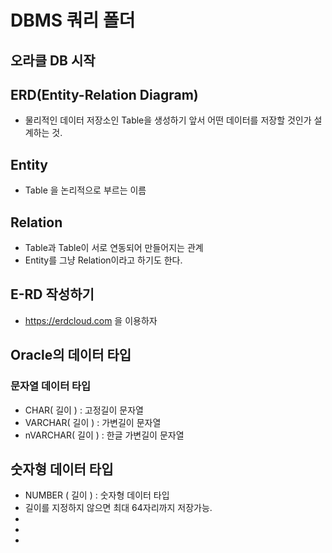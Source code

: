 # DBMS 쿼리 폴더

## 오라클 DB 시작

## ERD(Entity-Relation Diagram)
* 물리적인 데이터 저장소인 Table을 생성하기 앞서 어떤 데이터를 저장할 것인가 설계하는 것.
## Entity
* Table 을 논리적으로 부르는 이름
## Relation
* Table과 Table이 서로 연동되어 만들어지는 관계
* Entity를 그냥 Relation이라고 하기도 한다.
## E-RD 작성하기
* https://erdcloud.com 을 이용하자

## Oracle의 데이터 타입
### 문자열 데이터 타입
* CHAR( 길이 ) : 고정길이 문자열
* VARCHAR( 길이 ) : 가변길이 문자열
* nVARCHAR( 길이 ) : 한글 가변길이 문자열

## 숫자형 데이터 타입
* NUMBER ( 길이 ) : 숫자형 데이터 타입
* 길이를 지정하지 않으면 최대 64자리까지 저장가능.
* 
* 
* 
